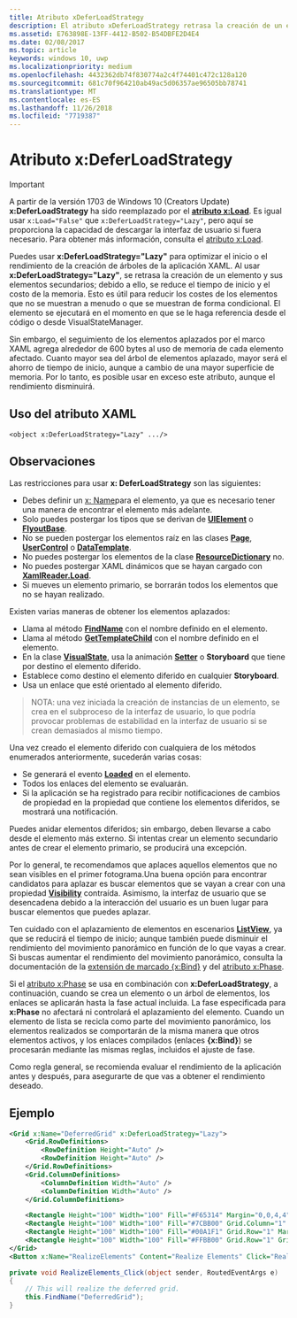 ```yaml
---
title: Atributo xDeferLoadStrategy
description: El atributo xDeferLoadStrategy retrasa la creación de un elemento y sus elementos secundarios, lo que disminuye el tiempo de inicio aunque incrementa ligeramente el uso de memoria.Cada elemento afectado agrega alrededor de 600 bytes de uso de memoria.
ms.assetid: E763898E-13FF-4412-B502-B54DBFE2D4E4
ms.date: 02/08/2017
ms.topic: article
keywords: windows 10, uwp
ms.localizationpriority: medium
ms.openlocfilehash: 4432362db74f830774a2c4f74401c472c128a120
ms.sourcegitcommit: 681c70f964210ab49ac5d06357ae96505bb78741
ms.translationtype: MT
ms.contentlocale: es-ES
ms.lasthandoff: 11/26/2018
ms.locfileid: "7719387"
---
```

# <a name="xdeferloadstrategy-attribute"></a>Atributo x:DeferLoadStrategy

> [!IMPORTANT]
> A partir de la versión 1703 de Windows 10 (Creators Update) **x:DeferLoadStrategy** ha sido reemplazado por el [**atributo x:Load**](x-load-attribute.md). Es igual usar `x:Load="False"` que `x:DeferLoadStrategy="Lazy"`, pero aquí se proporciona la capacidad de descargar la interfaz de usuario si fuera necesario. Para obtener más información, consulta el [atributo x:Load](x-load-attribute.md).

Puedes usar **x:DeferLoadStrategy="Lazy"** para optimizar el inicio o el rendimiento de la creación de árboles de la aplicación XAML. Al usar **x:DeferLoadStrategy="Lazy"**, se retrasa la creación de un elemento y sus elementos secundarios; debido a ello, se reduce el tiempo de inicio y el costo de la memoria. Esto es útil para reducir los costes de los elementos que no se muestran a menudo o que se muestran de forma condicional. El elemento se ejecutará en el momento en que se le haga referencia desde el código o desde VisualStateManager.

Sin embargo, el seguimiento de los elementos aplazados por el marco XAML agrega alrededor de 600 bytes al uso de memoria de cada elemento afectado. Cuanto mayor sea del árbol de elementos aplazado, mayor será el ahorro de tiempo de inicio, aunque a cambio de una mayor superficie de memoria. Por lo tanto, es posible usar en exceso este atributo, aunque el rendimiento disminuirá.

## <a name="xaml-attribute-usage"></a>Uso del atributo XAML

``` syntax
<object x:DeferLoadStrategy="Lazy" .../>
```

## <a name="remarks"></a>Observaciones

Las restricciones para usar **x: DeferLoadStrategy** son las siguientes:

- Debes definir un [x: Name](x-name-attribute.md)para el elemento, ya que es necesario tener una manera de encontrar el elemento más adelante.
- Solo puedes postergar los tipos que se derivan de [**UIElement**](https://msdn.microsoft.com/library/windows/apps/br208911) o [**FlyoutBase**](https://msdn.microsoft.com/library/windows/apps/dn279249).
- No se pueden postergar los elementos raíz en las clases [**Page**](https://msdn.microsoft.com/library/windows/apps/windows.ui.xaml.controls.page), [**UserControl**](https://msdn.microsoft.com/library/windows/apps/windows.ui.xaml.controls.usercontrol) o [**DataTemplate**](https://msdn.microsoft.com/library/windows/apps/br242348).
- No puedes postergar los elementos de la clase [**ResourceDictionary**](https://msdn.microsoft.com/library/windows/apps/br208794) no.
- No puedes postergar XAML dinámicos que se hayan cargado con [**XamlReader.Load**](https://msdn.microsoft.com/library/windows/apps/br228048).
- Si mueves un elemento primario, se borrarán todos los elementos que no se hayan realizado.

Existen varias maneras de obtener los elementos aplazados:

- Llama al método [**FindName**](https://msdn.microsoft.com/library/windows/apps/br208715) con el nombre definido en el elemento.
- Llama al método [**GetTemplateChild**](https://msdn.microsoft.com/library/windows/apps/br209416) con el nombre definido en el elemento.
- En la clase [**VisualState**](https://msdn.microsoft.com/library/windows/apps/br209007), usa la animación [**Setter**](https://msdn.microsoft.com/library/windows/apps/br208817) o **Storyboard** que tiene por destino el elemento diferido.
- Establece como destino el elemento diferido en cualquier **Storyboard**.
- Usa un enlace que esté orientado al elemento diferido.

> NOTA: una vez iniciada la creación de instancias de un elemento, se crea en el subproceso de la interfaz de usuario, lo que podría provocar problemas de estabilidad en la interfaz de usuario si se crean demasiados al mismo tiempo.

Una vez creado el elemento diferido con cualquiera de los métodos enumerados anteriormente, sucederán varias cosas:

- Se generará el evento [**Loaded**](https://msdn.microsoft.com/library/windows/apps/br208723) en el elemento.
- Todos los enlaces del elemento se evaluarán.
- Si la aplicación se ha registrado para recibir notificaciones de cambios de propiedad en la propiedad que contiene los elementos diferidos, se mostrará una notificación.

Puedes anidar elementos diferidos; sin embargo, deben llevarse a cabo desde el elemento más externo. Si intentas crear un elemento secundario antes de crear el elemento primario, se producirá una excepción.

Por lo general, te recomendamos que aplaces aquellos elementos que no sean visibles en el primer fotograma.Una buena opción para encontrar candidatos para aplazar es buscar elementos que se vayan a crear con una propiedad [**Visibility**](https://msdn.microsoft.com/library/windows/apps/br208992) contraída. Asimismo, la interfaz de usuario que se desencadena debido a la interacción del usuario es un buen lugar para buscar elementos que puedes aplazar.

Ten cuidado con el aplazamiento de elementos en escenarios [**ListView**](https://msdn.microsoft.com/library/windows/apps/br242878), ya que se reducirá el tiempo de inicio; aunque también puede disminuir el rendimiento del movimiento panorámico en función de lo que vayas a crear. Si buscas aumentar el rendimiento del movimiento panorámico, consulta la documentación de la [extensión de marcado {x:Bind}](x-bind-markup-extension.md) y del [atributo x:Phase](x-phase-attribute.md).

Si el [atributo x:Phase](x-phase-attribute.md) se usa en combinación con **x:DeferLoadStrategy**, a continuación, cuando se crea un elemento o un árbol de elementos, los enlaces se aplicarán hasta la fase actual incluida. La fase especificada para **x:Phase** no afectará ni controlará el aplazamiento del elemento. Cuando un elemento de lista se recicla como parte del movimiento panorámico, los elementos realizados se comportarán de la misma manera que otros elementos activos, y los enlaces compilados (enlaces **{x:Bind}**) se procesarán mediante las mismas reglas, incluidos el ajuste de fase.

Como regla general, se recomienda evaluar el rendimiento de la aplicación antes y después, para asegurarte de que vas a obtener el rendimiento deseado.

## <a name="example"></a>Ejemplo

```xml
<Grid x:Name="DeferredGrid" x:DeferLoadStrategy="Lazy">
    <Grid.RowDefinitions>
        <RowDefinition Height="Auto" />
        <RowDefinition Height="Auto" />
    </Grid.RowDefinitions>
    <Grid.ColumnDefinitions>
        <ColumnDefinition Width="Auto" />
        <ColumnDefinition Width="Auto" />
    </Grid.ColumnDefinitions>

    <Rectangle Height="100" Width="100" Fill="#F65314" Margin="0,0,4,4" />
    <Rectangle Height="100" Width="100" Fill="#7CBB00" Grid.Column="1" Margin="4,0,0,4" />
    <Rectangle Height="100" Width="100" Fill="#00A1F1" Grid.Row="1" Margin="0,4,4,0" />
    <Rectangle Height="100" Width="100" Fill="#FFBB00" Grid.Row="1" Grid.Column="1" Margin="4,4,0,0" />
</Grid>
<Button x:Name="RealizeElements" Content="Realize Elements" Click="RealizeElements_Click"/>
```

```csharp
private void RealizeElements_Click(object sender, RoutedEventArgs e)
{
    // This will realize the deferred grid.
    this.FindName("DeferredGrid");
}
```
